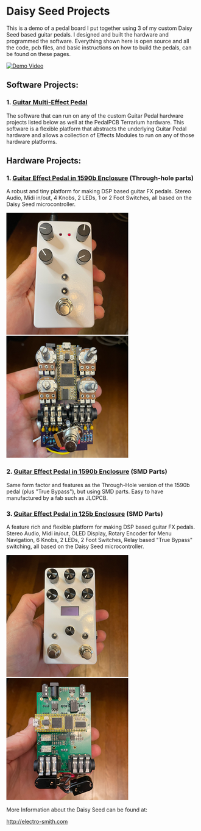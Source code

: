 # Daisy Seed Projects
This is a demo of a pedal board I put together using 3 of my custom Daisy Seed based guitar pedals. I designed and built the hardware and programmed the software. Everything shown here is open source and all the code, pcb files, and basic instructions on how to build the pedals, can be found on these pages.

[![Demo Video](https://img.youtube.com/vi/ZkLnS43acQo/0.jpg)](https://www.youtube.com/watch?v=ZkLnS43acQo)

## Software Projects:
### 1. [Guitar Multi-Effect Pedal](Software/GuitarPedal/README.md)
The software that can run on any of the custom Guitar Pedal hardware projects listed below as well at the PedalPCB Terrarium hardware.  This software is a flexible platform that abstracts the underlying Guitar Pedal hardware and allows a collection of Effects Modules to run on any of those hardware platforms.

## Hardware Projects:
### 1. [Guitar Effect Pedal in 1590b Enclosure](Hardware/GuitarPedal1590b/README.md) (Through-hole parts)
A robust and tiny platform for making DSP based guitar FX pedals. Stereo Audio, Midi in/out, 4 Knobs, 2 LEDs, 1 or 2 Foot Switches, all based on the Daisy Seed microcontroller.

![FinalProduct1590b](Hardware/GuitarPedal1590b/docs/images/FinalProduct.png) ![CircuitBoard1590b](Hardware/GuitarPedal1590b/docs/images/CircuitBoard.png)

### 2. [Guitar Effect Pedal in 1590b Enclosure](Hardware/GuitarPedal1590b-SMD/README.md) (SMD Parts)

Same form factor and features as the Through-Hole version of the 1590b pedal (plus "True Bypass"), but using SMD parts. Easy to have manufactured by a fab such as JLCPCB.  

### 3. [Guitar Effect Pedal in 125b Enclosure](Hardware/GuitarPedal125b/README.md) (SMD Parts)
A feature rich and flexible platform for making DSP based guitar FX pedals. Stereo Audio, Midi in/out, OLED Display, Rotary Encoder for Menu Navigation, 6 Knobs, 2 LEDs, 2 Foot Switches, Relay based "True Bypass" switching, all based on the Daisy Seed microcontroller.

![FinalProduct125b](Hardware/GuitarPedal125b/docs/images/FinalProduct.png) ![CircuitBoard125b](Hardware/GuitarPedal125b/docs/images/CircuitBoard-Back.png)

More Information about the Daisy Seed can be found at:

http://electro-smith.com
